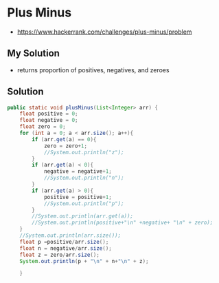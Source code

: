 # Plus Minus

- <https://www.hackerrank.com/challenges/plus-minus/problem>

## My Solution

- returns proportion of positives, negatives, and zeroes

## Solution

```java
public static void plusMinus(List<Integer> arr) {
    float positive = 0;
    float negative = 0;
    float zero = 0;
    for (int a = 0; a < arr.size(); a++){
        if (arr.get(a) == 0){
            zero = zero+1;
            //System.out.println("z");
        }
        if (arr.get(a) < 0){
            negative = negative+1;
            //System.out.println("n");
        }
        if (arr.get(a) > 0){
            positive = positive+1;
            //System.out.println("p");
        }
        //System.out.println(arr.get(a));
        //System.out.println(positive+"\n" +negative+ "\n" + zero);
    }
    //System.out.println(arr.size());
    float p =positive/arr.size();
    float n = negative/arr.size();
    float z = zero/arr.size();
    System.out.println(p + "\n" + n+"\n" + z);

    }

```